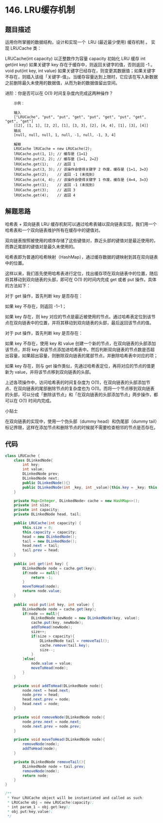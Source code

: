 # 146. LRU缓存机制

## 题目描述
运用你所掌握的数据结构，设计和实现一个  LRU (最近最少使用) 缓存机制 。
实现 LRUCache 类：

LRUCache(int capacity) 以正整数作为容量 capacity 初始化 LRU 缓存
int get(int key) 如果关键字 key 存在于缓存中，则返回关键字的值，否则返回 -1 。
void put(int key, int value) 如果关键字已经存在，则变更其数据值；如果关键字不存在，则插入该组「关键字-值」。当缓存容量达到上限时，它应该在写入新数据之前删除最久未使用的数据值，从而为新的数据值留出空间。
 

进阶：你是否可以在 O(1) 时间复杂度内完成这两种操作？

        示例：

        输入
        ["LRUCache", "put", "put", "get", "put", "get", "put", "get", "get", "get"]
        [[2], [1, 1], [2, 2], [1], [3, 3], [2], [4, 4], [1], [3], [4]]
        输出
        [null, null, null, 1, null, -1, null, -1, 3, 4]

        解释
        LRUCache lRUCache = new LRUCache(2);
        lRUCache.put(1, 1); // 缓存是 {1=1}
        lRUCache.put(2, 2); // 缓存是 {1=1, 2=2}
        lRUCache.get(1);    // 返回 1
        lRUCache.put(3, 3); // 该操作会使得关键字 2 作废，缓存是 {1=1, 3=3}
        lRUCache.get(2);    // 返回 -1 (未找到)
        lRUCache.put(4, 4); // 该操作会使得关键字 1 作废，缓存是 {4=4, 3=3}
        lRUCache.get(1);    // 返回 -1 (未找到)
        lRUCache.get(3);    // 返回 3
        lRUCache.get(4);    // 返回 4


## 解题思路
哈希表 + 双向链表
LRU 缓存机制可以通过哈希表辅以双向链表实现，我们用一个哈希表和一个双向链表维护所有在缓存中的键值对。

双向链表按照被使用的顺序存储了这些键值对，靠近头部的键值对是最近使用的，而靠近尾部的键值对是最久未使用的。

哈希表即为普通的哈希映射（HashMap），通过缓存数据的键映射到其在双向链表中的位置。

这样以来，我们首先使用哈希表进行定位，找出缓存项在双向链表中的位置，随后将其移动到双向链表的头部，即可在 O(1) 的时间内完成 get 或者 put 操作。具体的方法如下：

对于 get 操作，首先判断 key 是否存在：

如果 key 不存在，则返回 -1−1；

如果 key 存在，则 key 对应的节点是最近被使用的节点。通过哈希表定位到该节点在双向链表中的位置，并将其移动到双向链表的头部，最后返回该节点的值。

对于 put 操作，首先判断 key 是否存在：

如果 key 不存在，使用 key 和 value 创建一个新的节点，在双向链表的头部添加该节点，并将 key 和该节点添加进哈希表中。然后判断双向链表的节点数是否超出容量，如果超出容量，则删除双向链表的尾部节点，并删除哈希表中对应的项；

如果 key 存在，则与 get 操作类似，先通过哈希表定位，再将对应的节点的值更新为 value，并将该节点移到双向链表的头部。

上述各项操作中，访问哈希表的时间复杂度为 O(1)，在双向链表的头部添加节点、在双向链表的尾部删除节点的复杂度也为 O(1)。而将一个节点移到双向链表的头部，可以分成「删除该节点」和「在双向链表的头部添加节点」两步操作，都可以在 O(1) 时间内完成。

小贴士

在双向链表的实现中，使用一个伪头部（dummy head）和伪尾部（dummy tail）标记界限，这样在添加节点和删除节点的时候就不需要检查相邻的节点是否存在。


## 代码
```java
class LRUCache {
    class DLinkedNode{
        int key;
        int value;
        DLinkedNode prev;
        DLinkedNode next;
        public DLinkedNode(){}
        public DLinkedNode(int _key, int _value){this.key = _key; this.value = _value;}
    }

    private Map<Integer, DLinkedNode> cache = new HashMap<>();
    private int size;
    private int capacity;
    private DLinkedNode head, tail;

    public LRUCache(int capacity) {
        this.size = 0;
        this.capacity = capacity;
        head = new DLinkedNode();
        tail = new DLinkedNode();
        head.next = tail;
        tail.prev = head;
    }
    
    public int get(int key) {
        DLinkedNode node = cache.get(key);
        if(node == null){
            return -1;
        }
        moveToHead(node);
        return node.value;
    }
    
    public void put(int key, int value) {
        DLinkedNode node = cache.get(key);
        if(node == null){
            DLinkedNode newNode = new DLinkedNode(key, value);
            cache.put(key, newNode);
            addToHead(newNode);
            size++;
            if(size > capacity){
                DLinkedNode tail = removeTail();
                cache.remove(tail.key);
                size--;
            }
        }else{
            node.value = value;
            moveToHead(node);
        }
    }

    private void addToHead(DLinkedNode node){
        node.next = head.next;
        node.prev = head;
        head.next.prev = node;
        head.next = node;
    }

    private void removeNode(DLinkedNode node){
        node.prev.next = node.next;
        node.next.prev = node.prev;
    }

    private void moveToHead(DLinkedNode node){
        removeNode(node);
        addToHead(node);
    }

    private DLinkedNode removeTail(){
        DLinkedNode node = tail.prev;
        removeNode(node);
        return node;
    }
}

/**
 * Your LRUCache object will be instantiated and called as such:
 * LRUCache obj = new LRUCache(capacity);
 * int param_1 = obj.get(key);
 * obj.put(key,value);
 */
```
